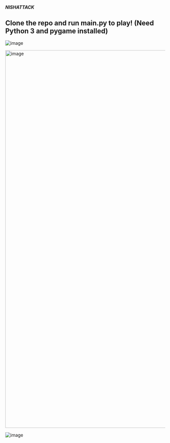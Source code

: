 ##### NISHATTACK
**Clone the repo and run main.py to play! (Need Python 3 and pygame installed)**
---
![image](https://github.com/ctaphal/nishattack/assets/67525176/6ab58cdd-79ce-4aaa-adea-2423745f054a)

<img width="1188" alt="image" src="https://github.com/ctaphal/nishattack/assets/67525176/242e6eb9-610c-4744-a035-82b30e4ea84e">

![image](https://github.com/ctaphal/nishattack/assets/67525176/f5824a61-01b3-4cfd-971b-187457c3e7ee)
